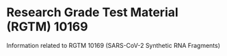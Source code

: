 # Research Grade Test Material (RGTM) 10169
Information related to RGTM 10169 (SARS-CoV-2 Synthetic RNA Fragments)
